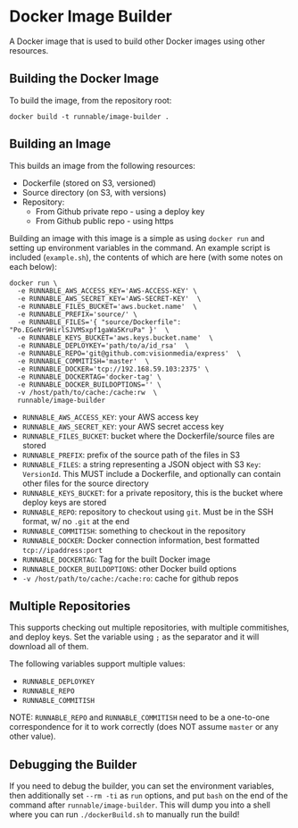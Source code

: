 # Docker Image Builder

A Docker image that is used to build other Docker images using other resources.

## Building the Docker Image

To build the image, from the repository root:

```
docker build -t runnable/image-builder .
```

## Building an Image

This builds an image from the following resources:

- Dockerfile (stored on S3, versioned)
- Source directory (on S3, with versions)
- Repository:
  - From Github private repo - using a deploy key
  - From Github public repo - using https

Building an image with this image is a simple as using `docker run` and setting up environment variables in the command. An example script is included (`example.sh`), the contents of which are here (with some notes on each below):

```
docker run \
  -e RUNNABLE_AWS_ACCESS_KEY='AWS-ACCESS-KEY' \
  -e RUNNABLE_AWS_SECRET_KEY='AWS-SECRET-KEY'  \
  -e RUNNABLE_FILES_BUCKET='aws.bucket.name'  \
  -e RUNNABLE_PREFIX='source/' \
  -e RUNNABLE_FILES='{ "source/Dockerfile": "Po.EGeNr9HirlSJVMSxpf1gaWa5KruPa" }'  \
  -e RUNNABLE_KEYS_BUCKET='aws.keys.bucket.name'  \
  -e RUNNABLE_DEPLOYKEY='path/to/a/id_rsa'  \
  -e RUNNABLE_REPO='git@github.com:visionmedia/express'  \
  -e RUNNABLE_COMMITISH='master'  \
  -e RUNNABLE_DOCKER='tcp://192.168.59.103:2375' \
  -e RUNNABLE_DOCKERTAG='docker-tag' \
  -e RUNNABLE_DOCKER_BUILDOPTIONS='' \
  -v /host/path/to/cache:/cache:rw  \
  runnable/image-builder
```

- `RUNNABLE_AWS_ACCESS_KEY`: your AWS access key
- `RUNNABLE_AWS_SECRET_KEY`: your AWS secret access key
- `RUNNABLE_FILES_BUCKET`: bucket where the Dockerfile/source files are stored
- `RUNNABLE_PREFIX`: prefix of the source path of the files in S3
- `RUNNABLE_FILES`: a string representing a JSON object with S3 `Key`: `VersionId`. This MUST include a Dockerfile, and optionally can contain other files for the source directory
- `RUNNABLE_KEYS_BUCKET`: for a private repository, this is the bucket where deploy keys are stored
- `RUNNABLE_REPO`: repository to checkout using `git`. Must be in the SSH format, w/ no `.git` at the end
- `RUNNABLE_COMMITISH`: something to checkout in the repository
- `RUNNABLE_DOCKER`: Docker connection information, best formatted `tcp://ipaddress:port`
- `RUNNABLE_DOCKERTAG`: Tag for the built Docker image
- `RUNNABLE_DOCKER_BUILDOPTIONS`: other Docker build options
-  `-v /host/path/to/cache:/cache:ro`: cache for github repos

## Multiple Repositories

This supports checking out multiple repositories, with multiple commitishes, and deploy keys. Set the variable using `;` as the separator and it will download all of them.

The following variables support multiple values:

- `RUNNABLE_DEPLOYKEY`
- `RUNNABLE_REPO`
- `RUNNABLE_COMMITISH`

NOTE: `RUNNABLE_REPO` and `RUNNABLE_COMMITISH` need to be a one-to-one correspondence for it to work correctly (does NOT assume `master` or any other value).


## Debugging the Builder

If you need to debug the builder, you can set the environment variables, then additionally set `--rm -ti` as `run` options, and put `bash` on the end of the command after `runnable/image-builder`. This will dump you into a shell where you can run `./dockerBuild.sh` to manually run the build!
